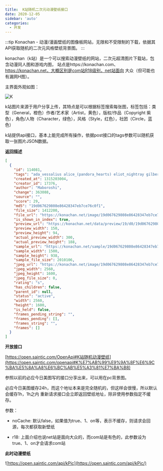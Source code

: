 ```yaml
---
title:  K站随机二次元动漫壁纸接口
date: 2020-12-05
sidebar: 'auto'
categories:
  - 开发
---
```


:::tip
Konachan - 动漫/漫画壁纸的图像板网站，无限和不受限制的下载，依据其API获取随机的二次元风格壁纸背景图。
:::

<!-- more -->

konachan（k站）是一个可以搜索动漫壁纸的网站，二次元超清图片下载站，包含动漫同人图和游戏内图，
站点是https://konachan.com、https://konachan.net，大概区别是com站R18级别，net站面向
大众（但可能也有漏网H图）。

主界面外观如图：

![K](https://static.saintic.com/picbed/staugur/2020/12/05/OlLv85Ce.png)

k站图片来源于用户分享上传，其特点是可以根据标签搜索每张图，标签包括：类型（General，橙色）作者/艺术家（Artist，黄色），版权/作品（Copyright 紫色），角色/人物（Character，绿色），风格（Style，红色），社团（Circle，蓝色）

k站提供api接口，基本上能完成所有操作，依据post接口的tags参数可以随机获取一张图片JSON数据。

**返回描述**

```json
[
  {
    "id": 114081,
    "tags": "ada_vessalius alice_(pandora_hearts) eliot_nightray gilbert_nightray jack_vessalius liam_lunettes oz_vessalius pandora_hearts vincent_nightray xerxes_break",
    "created_at": 1315203004,
    "creator_id": 17376,
    "author": "Maboroshi",
    "change": 363088,
    "source": "",
    "score": 29,
    "md5": "19d067629808e86428347eb7ce76c0f1",
    "file_size": 1412200,
    "file_url": "https://konachan.net/image/19d067629808e86428347eb7ce76c0f1/Konachan.com%20-%20114081%20ada_vessalius%20eliot_nightray%20gilbert_nightray%20jack_vessalius%20liam_lunettes%20oz_vessalius%20pandora_hearts%20vincent_nightray%20xerxes_break.jpg",
    "is_shown_in_index": true,
    "preview_url": "https://konachan.net/data/preview/19/d0/19d067629808e86428347eb7ce76c0f1.jpg",
    "preview_width": 150,
    "preview_height": 94,
    "actual_preview_width": 300,
    "actual_preview_height": 188,
    "sample_url": "https://konachan.net/sample/19d067629808e86428347eb7ce76c0f1/Konachan.com%20-%20114081%20sample.jpg",
    "sample_width": 1500,
    "sample_height": 938,
    "sample_file_size": 2010106,
    "jpeg_url": "https://konachan.net/image/19d067629808e86428347eb7ce76c0f1/Konachan.com%20-%20114081%20ada_vessalius%20eliot_nightray%20gilbert_nightray%20jack_vessalius%20liam_lunettes%20oz_vessalius%20pandora_hearts%20vincent_nightray%20xerxes_break.jpg",
    "jpeg_width": 2560,
    "jpeg_height": 1600,
    "jpeg_file_size": 0,
    "rating": "s",
    "has_children": false,
    "parent_id": null,
    "status": "active",
    "width": 2560,
    "height": 1600,
    "is_held": false,
    "frames_pending_string": "",
    "frames_pending": [],
    "frames_string": "",
    "frames": []
  }
]
```

**开放接口**

[https://open.saintic.com/OpenApi#K站随机动漫壁纸](https://open.saintic.com/openapi#K%E7%AB%99%E9%9A%8F%E6%9C%BA%E5%8A%A8%E6%BC%AB%E5%A3%81%E7%BA%B8)

参照以前的必应今日美图写的接口分享出来，可以用在pc背景图。

必应今日美图缓存24h，而这个地址本来是完全随机的，但这样会很慢，所以默认会缓存1h，1h之内
重新请求接口会立即返回壁纸地址，除非使用参数指定不缓存。

参数：

- noCache: 默认false，如果值为true、1、on等，表示不缓存，则请求会回源，每次都获取新壁纸

- r18: 上面介绍也说net站是面向大众的，而com站是有色的，此参数设为true、1、on才会请求com站

**此时动漫壁纸**

![https://open.saintic.com/api/kPic](https://open.saintic.com/api/kPic/)
